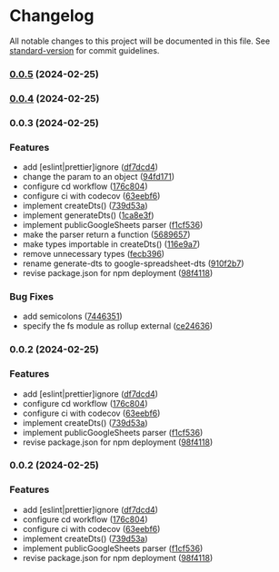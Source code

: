 # Changelog

All notable changes to this project will be documented in this file. See [standard-version](https://github.com/conventional-changelog/standard-version) for commit guidelines.

### [0.0.5](https://github.com/Gumball12/google-spreadsheet-dts/compare/v0.0.4...v0.0.5) (2024-02-25)

### [0.0.4](https://github.com/Gumball12/google-spreadsheet-dts/compare/v0.0.3...v0.0.4) (2024-02-25)

### 0.0.3 (2024-02-25)


### Features

* add [eslint|prettier]ignore ([df7dcd4](https://github.com/Gumball12/google-spreadsheet-dts/commit/df7dcd4e6f6e69e512f63aec518e57197ce4aa69))
* change the param to an object ([94fd171](https://github.com/Gumball12/google-spreadsheet-dts/commit/94fd171c67e61816f1b4130b77d0069aac7d8c76))
* configure cd workflow ([176c804](https://github.com/Gumball12/google-spreadsheet-dts/commit/176c80436157eaa612a1ded7a48dd46dacb3d17f))
* configure ci with codecov ([63eebf6](https://github.com/Gumball12/google-spreadsheet-dts/commit/63eebf6486d4d97db9b69d8e335d239fb5cb0e5c))
* implement createDts() ([739d53a](https://github.com/Gumball12/google-spreadsheet-dts/commit/739d53ad0a842b7e84c3c4cd192805310aca7e24))
* implement generateDts() ([1ca8e3f](https://github.com/Gumball12/google-spreadsheet-dts/commit/1ca8e3f7ce6875a1baaa6757c44759ede9a5f553))
* implement publicGoogleSheets parser ([f1cf536](https://github.com/Gumball12/google-spreadsheet-dts/commit/f1cf5365af5a71d216fd6ba7dd0c3923e343861e))
* make the parser return a function ([5689657](https://github.com/Gumball12/google-spreadsheet-dts/commit/5689657383389a6babcd92f51f3f3a0e50e056a9))
* make types importable in createDts() ([116e9a7](https://github.com/Gumball12/google-spreadsheet-dts/commit/116e9a72c4cfc3c36c9c69817a0a8d773aecd6f8))
* remove unnecessary types ([fecb396](https://github.com/Gumball12/google-spreadsheet-dts/commit/fecb3968836c19d9c0902a0f388d46705b6805f3))
* rename generate-dts to google-spreadsheet-dts ([910f2b7](https://github.com/Gumball12/google-spreadsheet-dts/commit/910f2b7725f7a7961461c9814e52f3fc541224ba))
* revise package.json for npm deployment ([98f4118](https://github.com/Gumball12/google-spreadsheet-dts/commit/98f41189e401ed58e6a53d9e9748f981206059f3))


### Bug Fixes

* add semicolons ([7446351](https://github.com/Gumball12/google-spreadsheet-dts/commit/744635105361c54c015d21fa136f453024ba238c))
* specify the fs module as rollup external ([ce24636](https://github.com/Gumball12/google-spreadsheet-dts/commit/ce2463693983f1f1ead0b886631dabdbe83edba9))

### 0.0.2 (2024-02-25)


### Features

* add [eslint|prettier]ignore ([df7dcd4](https://github.com/Gumball12/google-spreadsheet-dts/commit/df7dcd4e6f6e69e512f63aec518e57197ce4aa69))
* configure cd workflow ([176c804](https://github.com/Gumball12/google-spreadsheet-dts/commit/176c80436157eaa612a1ded7a48dd46dacb3d17f))
* configure ci with codecov ([63eebf6](https://github.com/Gumball12/google-spreadsheet-dts/commit/63eebf6486d4d97db9b69d8e335d239fb5cb0e5c))
* implement createDts() ([739d53a](https://github.com/Gumball12/google-spreadsheet-dts/commit/739d53ad0a842b7e84c3c4cd192805310aca7e24))
* implement publicGoogleSheets parser ([f1cf536](https://github.com/Gumball12/google-spreadsheet-dts/commit/f1cf5365af5a71d216fd6ba7dd0c3923e343861e))
* revise package.json for npm deployment ([98f4118](https://github.com/Gumball12/google-spreadsheet-dts/commit/98f41189e401ed58e6a53d9e9748f981206059f3))

### 0.0.2 (2024-02-25)


### Features

* add [eslint|prettier]ignore ([df7dcd4](https://github.com/Gumball12/google-spreadsheet-dts/commit/df7dcd4e6f6e69e512f63aec518e57197ce4aa69))
* configure cd workflow ([176c804](https://github.com/Gumball12/google-spreadsheet-dts/commit/176c80436157eaa612a1ded7a48dd46dacb3d17f))
* configure ci with codecov ([63eebf6](https://github.com/Gumball12/google-spreadsheet-dts/commit/63eebf6486d4d97db9b69d8e335d239fb5cb0e5c))
* implement createDts() ([739d53a](https://github.com/Gumball12/google-spreadsheet-dts/commit/739d53ad0a842b7e84c3c4cd192805310aca7e24))
* implement publicGoogleSheets parser ([f1cf536](https://github.com/Gumball12/google-spreadsheet-dts/commit/f1cf5365af5a71d216fd6ba7dd0c3923e343861e))
* revise package.json for npm deployment ([98f4118](https://github.com/Gumball12/google-spreadsheet-dts/commit/98f41189e401ed58e6a53d9e9748f981206059f3))
